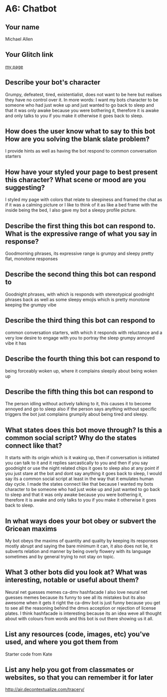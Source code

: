 # A6: Chatbot

## Your name

Michael Allen

## Your Glitch link

[my page](https://michael-allen-a1.glitch.me)

## Describe your bot's character

Grumpy, defeatest, tired, existentialist, does not want to be here but realises they have no control over it.
In more words: I want my bots character to be someone who had just woke up and just wanted to go back to sleep and that it was only awake because you were bothering it, therefore it is awake and only talks to you if you make it otherwise it goes back to sleep.

## How does the user know what to say to this bot How are you solving the blank slate problem?

I provide hints as well as having the bot respond to common conversation starters

## How have your styled your page to best present this character? What scene or mood are you suggesting?

I styled my page with colors that relate to sleepiness and framed the chat as if it was a calming picture or I like to think of it as like a bed frame with the inside being the bed, I also gave my bot a sleepy profile picture.


## Describe the first thing this bot can respond to. What is the expressive range of what you say in response?

Goodmorning phrases, its expressive range is grumpy and sleepy pretty flat, monotone responses

## Describe the second thing this bot can respond to

Goodnight phrases, with which is responds with stereotypical goodnight phrases back as well as some sleepy emojis which is pretty monotone keeping the grumpy vibe 

## Describe the third thing this bot can respond to

common conversation starters, with which it responds with reluctance and a very low desire to engage with you to portray the sleep grumpy annoyed vibe it has

## Describe the fourth thing this bot can respond to

being forceably woken up, where it complains sleepily about being woken up

## Describe the fifth thing this bot can respond to

The person idling without actively talking to it, this causes it to become annoyed and go to sleep
also if the person says anything without specific triggers the bot just complains grumpily about being tired and sleepy.

## What states does this bot move through? Is this a common social script? Why do the states connect like that?

It starts with its origin which is it waking up, then if conversation is initiated you can talk to it and it replies sarcastically to you and then if you say goodnight or use the night related chips it goes to sleep
also at any point if you just stare at the bot and dont say anything it goes back to sleep, I would say its a common social script at least in the way that it emulates human day cycle.
I made the states connect like that because I wanted my bots character to be someone who had just woke up and just wanted to go back to sleep and that it was only awake because you were bothering it, therefore it is awake and only talks to you if you make it otherwise it goes back to sleep.

## In what ways does your bot obey or subvert the Gricean maxims

My bot obeys the maxims of quantity and quality by keeping its responses mostly abrupt and saying the bare minimum it can, it also does not lie,  it subverts relation and manner by being overly flowery with its language sometimes and by general trying to not stay on topic.
## What 3 other bots did you look at? What was interesting, notable or useful about them?

Neural net guesses memes
ca-dmv
hashfacade
I also love neural net guesses memes because its funny to see all its mistakes but its also awesome when it gets it right
the ca-dmv bot is just funny because you get to see all the reasoning behind the dmvs acception or rejection of license plates.
I think hashfacade is interesting because its an idea weve all thought about with colours from words and this bot is out there showing us it all.

## List any resources (code, images, etc) you've used, and where you got them from

Starter code from Kate

## List any help you got from classmates or websites, so that you can remember it for later

http://air.decontextualize.com/tracery/
